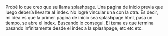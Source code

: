 Probé lo que creo que se llama splashpage. Una pagina de inicio previa que luego debería llevarte al index. No logré vincular una con la otra. Es decir, mi idea es que la primer pagina de inicio sea splashpage.html, pasa un tiempo, se abre el index. Buscando lo consegui. El tema es que termina pasando infinitamente desde el index a la splashpage, etc etc etc. 

